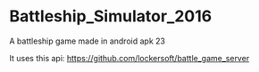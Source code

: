 # Battleship_Simulator_2016

A battleship game made in android apk 23

It uses this api: https://github.com/lockersoft/battle_game_server
